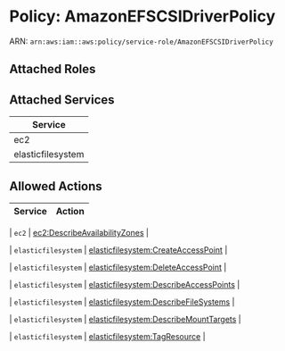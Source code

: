 # Policy: AmazonEFSCSIDriverPolicy

ARN: `arn:aws:iam::aws:policy/service-role/AmazonEFSCSIDriverPolicy`

## Attached Roles

## Attached Services

| Service |
|---------|
| ec2 |
| elasticfilesystem |

## Allowed Actions

| Service | Action |
|:-------:|--------|

| `ec2` | [ec2:DescribeAvailabilityZones](../actions.md#ec2:describeavailabilityzones) |

| `elasticfilesystem` | [elasticfilesystem:CreateAccessPoint](../actions.md#elasticfilesystem:createaccesspoint) |

| `elasticfilesystem` | [elasticfilesystem:DeleteAccessPoint](../actions.md#elasticfilesystem:deleteaccesspoint) |

| `elasticfilesystem` | [elasticfilesystem:DescribeAccessPoints](../actions.md#elasticfilesystem:describeaccesspoints) |

| `elasticfilesystem` | [elasticfilesystem:DescribeFileSystems](../actions.md#elasticfilesystem:describefilesystems) |

| `elasticfilesystem` | [elasticfilesystem:DescribeMountTargets](../actions.md#elasticfilesystem:describemounttargets) |

| `elasticfilesystem` | [elasticfilesystem:TagResource](../actions.md#elasticfilesystem:tagresource) |
